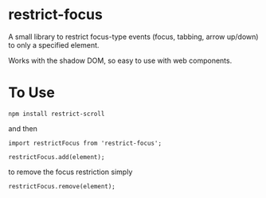 # restrict-focus

A small library to restrict focus-type events (focus, tabbing, arrow up/down) to only a specified element.

Works with the shadow DOM, so easy to use with web components.

# To Use

```
npm install restrict-scroll
```

and then

```
import restrictFocus from 'restrict-focus';

restrictFocus.add(element);
```

to remove the focus restriction simply

```
restrictFocus.remove(element);
```
